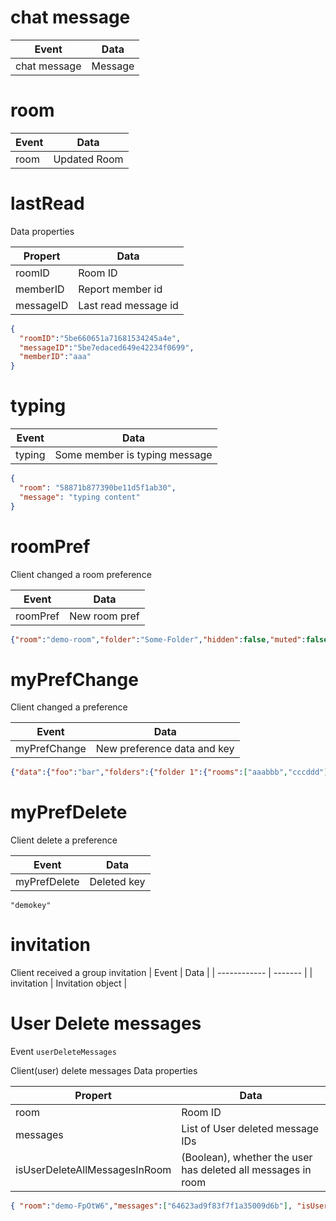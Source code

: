 # chat message
| Event        | Data    |
| ------------ | ------- |
| chat message | Message |

# room
| Event        | Data    |
| ------------ | ------- |
| room         | Updated Room |


# lastRead
Data properties

| Propert      | Data    |
| ------------ | ------- |
| roomID       | Room ID |
| memberID     | Report member id |
| messageID    | Last read message id |

```json
{
  "roomID":"5be660651a71681534245a4e",
  "messageID":"5be7edaced649e42234f0699",
  "memberID":"aaa"
}
```

# typing
| Event        | Data    |
| ------------ | ------- |
| typing       | Some member is typing message |

```json
{
  "room": "58871b877390be11d5f1ab30",
  "message": "typing content"
}
```

# roomPref

Client changed a room preference

| Event        | Data    |
| ------------ | ------- |
| roomPref     | New room pref |

```json
{"room":"demo-room","folder":"Some-Folder","hidden":false,"muted":false,"sticky":false,"tags":["demo","sample"]}
```

# myPrefChange

Client changed a preference

| Event        | Data    |
| ------------ | ------- |
| myPrefChange | New preference data and key |

```json
{"data":{"foo":"bar","folders":{"folder 1":{"rooms":["aaabbb","cccddd"]}}},"key":"demokey"}
```

# myPrefDelete

Client delete a preference

| Event        | Data    |
| ------------ | ------- |
| myPrefDelete | Deleted key |

```
"demokey"
```

# invitation
Client received a group invitation
| Event        | Data    |
| ------------ | ------- |
| invitation   | Invitation object |


# User Delete messages
Event `userDeleteMessages`

Client(user) delete messages
Data properties

| Propert      | Data    |
| ------------ | ------- |
| room         | Room ID |
| messages     | List of User deleted message IDs |
| isUserDeleteAllMessagesInRoom    | (Boolean), whether the user has deleted all messages in room |



```json
{ "room":"demo-FpOtW6","messages":["64623ad9f83f7f1a35009d6b"], "isUserDeleteAllMessagesInRoom": true }
```
